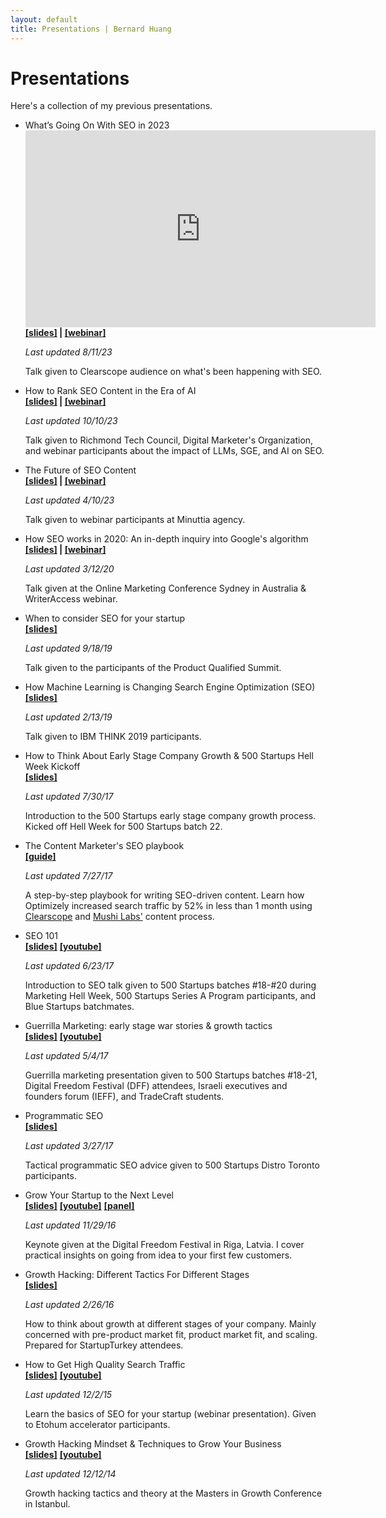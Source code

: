 ```yaml
---
layout: default
title: Presentations | Bernard Huang
---
```

<div class="home">
  <h1> Presentations </h1>
  <p>Here's a collection of my previous presentations.</p>
  <ul>
    <li>
      What’s Going On With SEO in 2023
      <br>
      <iframe width="560" height="315" src="https://www.youtube.com/embed/K71bQEDY5oE?si=hh15Y_UWYyhswdN0" title="YouTube video player" frameborder="0" allow="accelerometer; autoplay; clipboard-write; encrypted-media; gyroscope; picture-in-picture; web-share" allowfullscreen></iframe>
      <br>
      <b><a target="_blank" href="https://docs.google.com/presentation/d/14dvnRBs1CZk-DTSEeEL8Ye_orOpuzBHWOk_zqFT9-VE/edit">[slides]</a> | <a target="_blank" href="https://youtu.be/K71bQEDY5oE">[webinar]</a></b>
      <p class="small"><em>Last updated 8/11/23</em></p>
      <p>Talk given to Clearscope audience on what's been happening with SEO.</p>
    </li>
    <li>
      How to Rank SEO Content in the Era of AI
      <br>
      <b><a target="_blank" href="https://docs.google.com/presentation/d/1RrnEb1ipXEhYvnHrq2aHknsuXteXw3lr9ACrI6DAAXE/edit#slide=id.g25fccfb1216_0_66">[slides]</a> | <a target="_blank" href="https://youtu.be/ZytMamXMG0M">[webinar]</a></b>
      <p class="small"><em>Last updated 10/10/23</em></p>
      <p>Talk given to Richmond Tech Council, Digital Marketer's Organization, and webinar participants about the impact of LLMs, SGE, and AI on SEO.</p>
    </li>
    <li>
      The Future of SEO Content
      <br>
      <b><a target="_blank" href="https://docs.google.com/presentation/d/1q98cYAEpz3iveE35OIMe_gRgUUfI_ZOi-yIJra0kdSo/edit#slide=id.g22b336347ca_0_242">[slides]</a> | <a target="_blank" href="https://www.youtube.com/watch?v=0D09Qu0xMds">[webinar]</a></b>
      <p class="small"><em>Last updated 4/10/23</em></p>
      <p>Talk given to webinar participants at Minuttia agency.</p>
    </li>
    <li>
      How SEO works in 2020: An in-depth inquiry into Google's algorithm
      <br>
      <b><a target="_blank" href="https://www.slideshare.net/bernardjhuang/how-seo-works-in-2020-an-indepth-inquiry-into-googles-algorithm">[slides]</a> | <a target="_blank" href="https://www.writeraccess.com/webinar-archive/how-google-search-works-in-2020-the-latest-on-googles-algorithm/">[webinar]</a></b>
      <p class="small"><em>Last updated 3/12/20</em></p>
      <p>Talk given at the Online Marketing Conference Sydney in Australia & WriterAccess webinar.</p>
    </li>
    <li>
      When to consider SEO for your startup
      <br>
      <b><a target="_blank" href="https://www.slideshare.net/bernardjhuang/when-to-consider-seo-for-your-startup">[slides]</a></b>
      <p class="small"><em>Last updated 9/18/19</em></p>
      <p>Talk given to the participants of the Product Qualified Summit.</p>
    </li>
    <li>
      How Machine Learning is Changing Search Engine Optimization (SEO)
      <br>
      <b><a target="_blank" href="https://www.slideshare.net/bernardjhuang/how-machine-learning-is-changing-search-engine-optimization-seo">[slides]</a></b>
      <p class="small"><em>Last updated 2/13/19</em></p>
      <p>Talk given to IBM THINK 2019 participants.</p>
    </li>
    <li>
      How to Think About Early Stage Company Growth & 500 Startups Hell Week Kickoff
      <br>
      <b><a target="_blank" href="https://www.slideshare.net/bernardjhuang/how-to-think-about-early-stage-company-growth">[slides]</a></b>
      <p class="small"><em>Last updated 7/30/17</em></p>
      <p>Introduction to the 500 Startups early stage company growth process. Kicked off Hell Week for 500 Startups batch 22.</p>
    </li>
    <li>
      The Content Marketer's SEO playbook
      <br>
      <b><a target="_blank" href="https://clearbit.com/books/data-driven-marketing/b2b-seo-content-that-ranks">[guide]</a></b>
      <p class="small"><em>Last updated 7/27/17</em></p>
      <p>A step-by-step playbook for writing SEO-driven content. Learn how Optimizely increased search traffic by 52% in less than 1 month using <a href="https://www.clearscope.io/">Clearscope</a> and <a href="http://www.mushilabs.com/">Mushi Labs'</a> content process.</p>
    </li>
    <li>
      SEO 101
      <br>
      <b><a target="_blank" href="https://www.slideshare.net/bernardjhuang/seo-101-marketing-hell-week">[slides]</a></b>
      <b><a target="_blank" href="https://www.youtube.com/watch?v=lfZvZYrvMhE">[youtube]</a></b>
      <p class="small"><em>Last updated 6/23/17</em></p>
      <p>Introduction to SEO talk given to 500 Startups batches #18-#20 during Marketing Hell Week, 500 Startups Series A Program participants, and Blue Startups batchmates.</p>
    </li>
    <li>
      Guerrilla Marketing: early stage war stories & growth tactics
      <br>
      <b><a target="_blank" href="https://www.slideshare.net/bernardjhuang/guerrilla-marketing-and-many-war-stories-tactics">[slides]</a></b>
      <b><a target="_blank" href="https://www.youtube.com/watch?v=oTtBHev9cCw">[youtube]</a></b>
      <p class="small"><em>Last updated 5/4/17</em></p>
      <p>Guerrilla marketing presentation given to 500 Startups batches #18-21, Digital Freedom Festival (DFF) attendees, Israeli executives and founders forum (IEFF), and TradeCraft students.</p>
    </li>
    <li>
      Programmatic SEO
      <br>
      <b><a target="_blank" href="https://www.slideshare.net/bernardjhuang/programmatic-seo-bernard-huang-500-startups-distro-dojo">[slides]</a></b>
      <p class="small"><em>Last updated 3/27/17</em></p>
      <p>Tactical programmatic SEO advice given to 500 Startups Distro Toronto participants.</p>
    </li>
    <li>
      Grow Your Startup to the Next Level
      <br>
      <b><a target="_blank" href="https://www.slideshare.net/bernardjhuang/grow-your-startup-to-the-next-level">[slides]</a></b>
      <b><a target="_blank" href="https://www.youtube.com/watch?v=Uxgnpw54cpU">[youtube]</a></b>
      <b><a target="_blank" href="https://www.youtube.com/watch?v=ZFNeGxQ-0Tg">[panel]</a></b>
      <p class="small"><em>Last updated 11/29/16</em></p>
      <p>Keynote given at the Digital Freedom Festival in Riga, Latvia. I cover practical insights on going from idea to your first few customers.</p>
    </li>
    <li>
      Growth Hacking: Different Tactics For Different Stages
      <br>
      <b><a target="_blank" href="https://www.slideshare.net/bernardjhuang/growth-hacking-different-tactics-for-different-stages">[slides]</a></b>
      <p class="small"><em>Last updated 2/26/16</em></p>
      <p>How to think about growth at different stages of your company. Mainly concerned with pre-product market fit, product market fit, and scaling. Prepared for StartupTurkey attendees.</p>
    </li>
    <li>
      How to Get High Quality Search Traffic
      <br>
      <b><a target="_blank" href="https://www.slideshare.net/bernardjhuang/how-to-get-high-quality-search-traffic">[slides]</a></b>
      <b><a target="_blank" href="https://www.youtube.com/watch?v=AqztELOPAb4">[youtube]</a></b>
      <p class="small"><em>Last updated 12/2/15</em></p>
      <p>Learn the basics of SEO for your startup (webinar presentation). Given to Etohum accelerator participants.</p>
    </li>
    <li>
      Growth Hacking Mindset & Techniques to Grow Your Business
      <br>
      <b><a target="_blank" href="http://www.slideshare.net/bernardjhuang/the-growth-hacking-mindset-techniques-to-grow">[slides]</a></b>
      <b><a target="_blank" href="https://www.youtube.com/watch?v=AqztELOPAb4">[youtube]</a></b>
      <p class="small"><em>Last updated 12/12/14</em></p>
      <p>Growth hacking tactics and theory at the Masters in Growth Conference in Istanbul.</p>
    </li>
  </ul>
</div>
